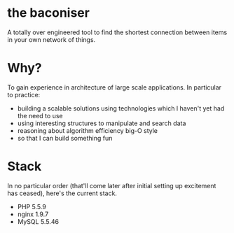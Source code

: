 # the baconiser

A totally over engineered tool to find the shortest connection between items in
your own network of things. 

# Why?

To gain experience in architecture of large scale applications. In particular to
practice:
* building a scalable solutions using technologies which I haven't yet had the
need to use
* using interesting structures to manipulate and search data
* reasoning about algorithm efficiency big-O style
* so that I can build something fun

# Stack

In no particular order (that'll come later after initial setting up excitement 
has ceased), here's the current stack. 
* PHP 5.5.9
* nginx 1.9.7
* MySQL 5.5.46
